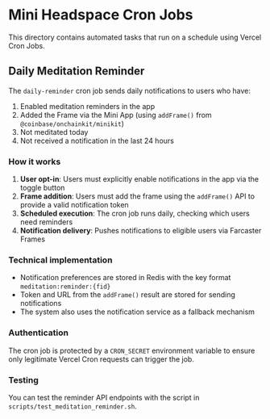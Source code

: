 # Mini Headspace Cron Jobs

This directory contains automated tasks that run on a schedule using Vercel Cron Jobs.

## Daily Meditation Reminder

The `daily-reminder` cron job sends daily notifications to users who have:
1. Enabled meditation reminders in the app
2. Added the Frame via the Mini App (using `addFrame()` from `@coinbase/onchainkit/minikit`)
3. Not meditated today
4. Not received a notification in the last 24 hours

### How it works

1. **User opt-in**: Users must explicitly enable notifications in the app via the toggle button
2. **Frame addition**: Users must add the frame using the `addFrame()` API to provide a valid notification token
3. **Scheduled execution**: The cron job runs daily, checking which users need reminders
4. **Notification delivery**: Pushes notifications to eligible users via Farcaster Frames

### Technical implementation

- Notification preferences are stored in Redis with the key format `meditation:reminder:{fid}`
- Token and URL from the `addFrame()` result are stored for sending notifications
- The system also uses the notification service as a fallback mechanism

### Authentication

The cron job is protected by a `CRON_SECRET` environment variable to ensure only legitimate Vercel Cron requests can trigger the job.

### Testing

You can test the reminder API endpoints with the script in `scripts/test_meditation_reminder.sh`. 